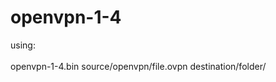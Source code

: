openvpn-1-4
===========

using: <br><br>
openvpn-1-4.bin source/openvpn/file.ovpn destination/folder/
